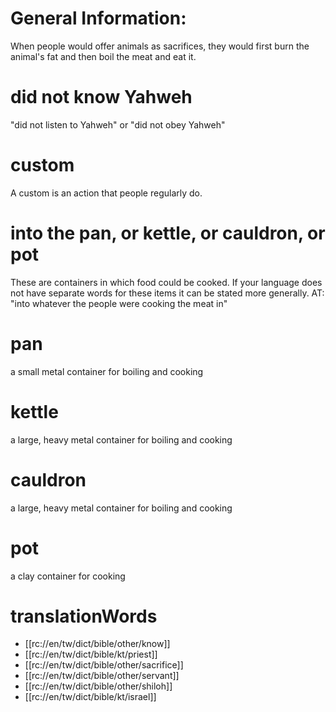 # General Information:

When people would offer animals as sacrifices, they would first burn the animal's fat and then boil the meat and eat it.

# did not know Yahweh

"did not listen to Yahweh" or "did not obey Yahweh"

# custom

A custom is an action that people regularly do.

# into the pan, or kettle, or cauldron, or pot

These are containers in which food could be cooked. If your language does not have separate words for these items it can be stated more generally. AT: "into whatever the people were cooking the meat in"

# pan

a small metal container for boiling and cooking

# kettle

a large, heavy metal container for boiling and cooking

# cauldron

a large, heavy metal container for boiling and cooking

# pot

a clay container for cooking

# translationWords

* [[rc://en/tw/dict/bible/other/know]]
* [[rc://en/tw/dict/bible/kt/priest]]
* [[rc://en/tw/dict/bible/other/sacrifice]]
* [[rc://en/tw/dict/bible/other/servant]]
* [[rc://en/tw/dict/bible/other/shiloh]]
* [[rc://en/tw/dict/bible/kt/israel]]